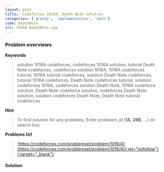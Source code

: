 ```yaml
---
layout: post
title:  Codeforces 1016A. Death Note solution
categories: ['greedy', 'implementation', 'math']
code: DeathNote
src: 1016A-DeathNote.cpp
---
```

### **Problem overviews**

**Keywords**
> solution 1016A codeforces, codeforces 1016A solution, tutorial Death Note codeforces, codeforces solution 1016A, 1016A codeforces tutorial, 1016A tutorial codeforces, solution Death Note codeforces, tutorial 1016A codeforces, Death Note codeforces tutorial, solution codeforces 1016A, codeforces solution Death Note, 1016A codeforce solution, Death Note codeforce solution, codeforces Death Note solution, solution codeforces Death Note, Death Note tutorial codeforces

**Hint**
> To find solution for any problems, Enter probleam_id (**1A, 28B**, ...) on search box. 

**Problems Url**
> [https://codeforces.com/problemset/problem/1016/A](https://codeforces.com/problemset/problem/1016/A){:rel="nofollow"}{:target="_blank"}

#### **Solution**



